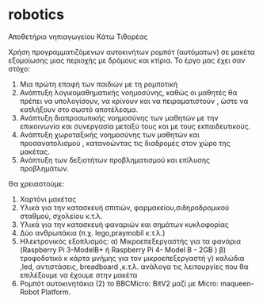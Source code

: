 # robotics
Αποθετήριο  νηπιαγωγείου Κάτω Τιθορέας 

Χρήση προγραμματιζόμενων αυτοκινήτων ρομπότ (αυτόματων) σε μακέτα εξομοίωσης μιας περιοχής με δρόμους και κτίρια.
Το έργο μας έχει σαν στόχο:
1. Μια πρώτη επαφή των παιδιών με τη ρομποτική
2. Ανάπτυξη λογικομαθηματικής νοημοσύνης, καθώς οι μαθητές θα πρέπει να υπολογίσουν, να κρίνουν και να πειραματιστούν , ώστε να κατλήξουν στο σωστό αποτέλεσμα.
3. Ανάπτυξη διαπροσωπικής νοημοσύνης των μαθητών με την επικοινωνία και συνεργασία μεταξύ τους και με τους εκπαιδευτικούς.
4. Ανάπτυξη χωροταξικής νοημοσύνης των μαθητών και προσανατολισμού , κατανοώντας τις διαδρομές στον χώρο της μακέτας.
5. Ανάπτυξη των δεξιοτήτων προβληματισμού και επίλυσης προβλημάτων.

Θα χρειαστούμε:
1. Χαρτόνι μακέτας
2. Υλικά για την κατασκευή σπιτιών, φαρμακείου,σιδηροδρομικού σταθμού, σχολείου κ.τ.λ.
3. Υλικά για την κατασκευή φαναριών και σημάτων κυκλοφορίας
4. Δύο ανθρωπάκια (π.χ. lego,praymobil κ.τ.λ.)
5. Ηλεκτρονικός εξοπλισμός: α) Μικροεπεξεργαστής για τα φανάρια (Raspberry Pi 3-ModelB+ ή Raspberry Pi 4- Model B - 2GB )
                            β) τροφοδοτικό κ κάρτα μνήμης για τον μικροεπεξεργαστή
                            γ) καλώδια ,led, αντιστάσεις, breadboard ,κ.τ.λ. ανάλογα τις λειτουργίες που θα επιλέξουμε να έχουμε στην μακέτα
6. Ρομπότ αυτοκινητάκια (2) το BBCMicro: BitV2 μαζί με Micro: maqueen- Robot Platform.                            
